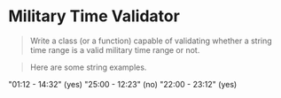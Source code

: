 # Military Time Validator

> Write a class (or a function) capable of validating whether a string time range is a valid military time range or not.

> Here are some string examples.

"01:12 - 14:32" (yes)
"25:00 - 12:23" (no)
"22:00 - 23:12" (yes)
